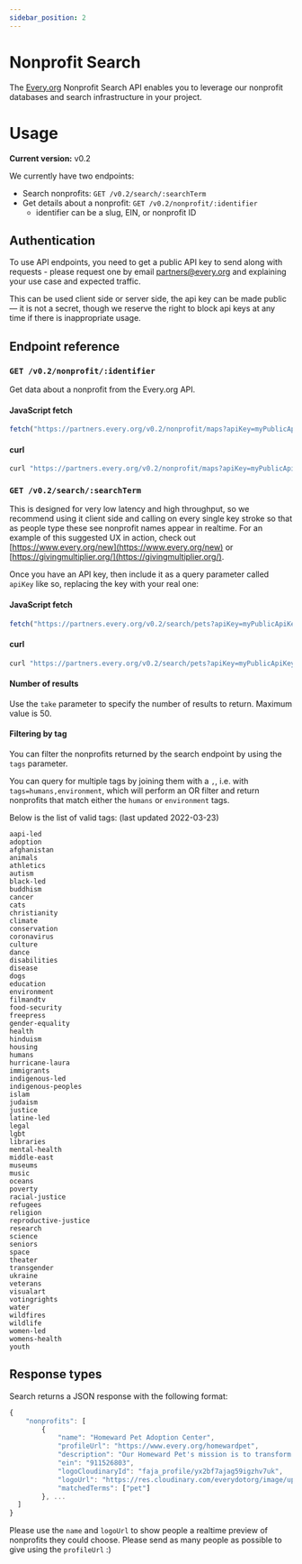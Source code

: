 ```yaml
---
sidebar_position: 2
---
```


# Nonprofit Search

The [Every.org](http://every.org) Nonprofit Search API enables you to leverage
our nonprofit databases and search infrastructure in your project.

# Usage

**Current version:** v0.2

We currently have two endpoints:

- Search nonprofits: `GET /v0.2/search/:searchTerm`
- Get details about a nonprofit: `GET /v0.2/nonprofit/:identifier`
  - identifier can be a slug, EIN, or nonprofit ID

## Authentication

To use API endpoints, you need to get a public API key to send along with
requests - please request one by email
[partners@every.org](mailto:partners@every.org) and explaining your use case and
expected traffic.

This can be used client side or server side, the api key can be made public— it
is not a secret, though we reserve the right to block api keys at any time if
there is inappropriate usage.

## Endpoint reference

### `GET /v0.2/nonprofit/:identifier`

Get data about a nonprofit from the Every.org API.

#### JavaScript fetch

```jsx
fetch("https://partners.every.org/v0.2/nonprofit/maps?apiKey=myPublicApiKey");
```

#### curl

```jsx
curl "https://partners.every.org/v0.2/nonprofit/maps?apiKey=myPublicApiKey"
```

### `GET /v0.2/search/:searchTerm`

This is designed for very low latency and high throughput, so we recommend using
it client side and calling on every single key stroke so that as people type
these see nonprofit names appear in realtime. For an example of this suggested
UX in action, check out [https://www.every.org/new](https://www.every.org/new)
or [https://givingmultiplier.org/](https://givingmultiplier.org/).

Once you have an API key, then include it as a query parameter called `apiKey`
like so, replacing the key with your real one:

#### JavaScript fetch

```jsx
fetch("https://partners.every.org/v0.2/search/pets?apiKey=myPublicApiKey");
```

#### curl

```jsx
curl "https://partners.every.org/v0.2/search/pets?apiKey=myPublicApiKey"
```

#### Number of results

Use the `take` parameter to specify the number of results to return. Maximum
value is 50.

#### Filtering by tag

You can filter the nonprofits returned by the search endpoint by using the
`tags` parameter.

You can query for multiple tags by joining them with a `,`, i.e. with
`tags=humans,environment`, which will perform an OR filter and return nonprofits
that match either the `humans` or `environment` tags.

Below is the list of valid tags: (last updated 2022-03-23)

```
aapi-led
adoption
afghanistan
animals
athletics
autism
black-led
buddhism
cancer
cats
christianity
climate
conservation
coronavirus
culture
dance
disabilities
disease
dogs
education
environment
filmandtv
food-security
freepress
gender-equality
health
hinduism
housing
humans
hurricane-laura
immigrants
indigenous-led
indigenous-peoples
islam
judaism
justice
latine-led
legal
lgbt
libraries
mental-health
middle-east
museums
music
oceans
poverty
racial-justice
refugees
religion
reproductive-justice
research
science
seniors
space
theater
transgender
ukraine
veterans
visualart
votingrights
water
wildfires
wildlife
women-led
womens-health
youth
```

## Response types

Search returns a JSON response with the following format:

```jsx
{
	"nonprofits": [
		{
			"name": "Homeward Pet Adoption Center",
			"profileUrl": "https://www.every.org/homewardpet",
			"description": "Our Homeward Pet's mission is to transform the lives of cats and dogs in need through compassionate medical care, positive behavior training, and successful adoption while building a more humane community.",
			"ein": "911526803",
			"logoCloudinaryId": "faja_profile/yx2bf7ajag59igzhv7uk",
			"logoUrl": "https://res.cloudinary.com/everydotorg/image/upload/c_lfill,w_24,h_24,dpr_2/c_crop,ar_24:24/q_auto,f_auto,fl_progressive/faja_profile/yx2bf7ajag59igzhv7uk",
			"matchedTerms": ["pet"]
		}, ...
  ]
}
```

Please use the `name` and `logoUrl` to show people a realtime preview of
nonprofits they could choose. Please send as many people as possible to give
using the `profileUrl` :)
